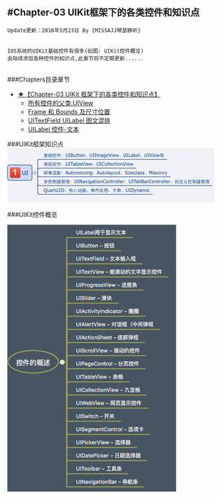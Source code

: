 #Chapter-03 UIKit框架下的各类控件和知识点
---
```objc
Update更新：2016年5月23日 By {MISSAJJ琴瑟静听}
 
```

```objc
IOS系统的UIKit基础控件有很多(如图: UIKit控件概览)
会陆续添加各种控件的知识点,此章节将不定期更新......
 
```

###Chapters目录章节

* [★【Chapter-03  UIKit 框架下的各类控件和知识点】](README.md) 
   * [所有控件的父类:UIView](suo_you_kong_jian_de_fu_7c7b3a_uiview.md)
   * [Frame 和 Bounds 及尺寸位置](framehe_bounds_ji_chi_cun_wei_zhi.md)
   * [UITextField UILabel 图文混排](uitextfield_uilabel_tu_wen_hun_pai.md)
   * [UILabel 控件-文本](uilabelkong_4ef6-_wen_ben.md)




###UIKit框架知识点
![image](Images/UIKIT.png)



###UIKit控件概览

![image](Images/控件概述.png)



